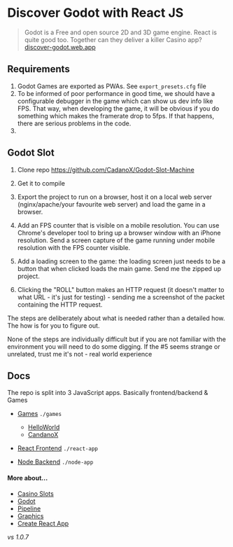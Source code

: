 # Discover Godot with React JS

> Godot is a Free and open source 2D and 3D game engine. React is quite good too. Together can they deliver a killer Casino app? [discover-godot.web.app](https://discover-godot.web.app)

## Requirements

1. Godot Games are exported as PWAs. See  `export_presets.cfg` file
2. To be informed of poor performance in good time, we should have a configurable debugger in the game which can show us dev info like FPS. That way, when developing the game, it will be obvious if you do something which makes the framerate drop to 5fps. If that happens, there are serious problems in the code.
3. 

## Godot Slot

1. Clone repo https://github.com/CadanoX/Godot-Slot-Machine

2. Get it to compile

3. Export the project to run on a browser, host it on a local web server (nginx/apache/your favourite web server) and load the game in a browser.

4. Add an FPS counter that is visible on a mobile resolution. You can use Chrome's developer tool to bring up a browser window with an iPhone resolution. Send a screen capture of the game running under mobile resolution with the FPS counter visible.

5. Add a loading screen to the game: the loading screen just needs to be a button that when clicked loads the main game. Send me the zipped up project.

6. Clicking the "ROLL" button makes an HTTP request (it doesn't matter to what URL - it's just for testing) - sending me a screenshot of the packet containing the HTTP request.

The steps are deliberately about what is needed rather than a detailed how. The how is for you to figure out. 

None of the steps are individually difficult but if you are not familiar with the environment you will need to do some digging. If the #5 seems strange or unrelated, trust me it's not - real world experience

## Docs

The repo is split into 3 JavaScript apps. Basically frontend/backend & Games

- [Games](./docs/react-app.md) `./games`  
  - [HelloWorld](./games/HelloWorld)
  - [CandanoX](./games/CadanoX)

- [React Frontend](./docs/react-app.md) `./react-app`  
- [Node Backend](./docs/node-app.md) `./node-app`  

#### More about... 

- [Casino Slots](./docs/casino-slots.md)
- [Godot](./docs/godot.md) 
- [Pipeline](./docs/pipeline.md)
- [Graphics](./docs/graphics.md)
- [Create React App](./docs/create-react-app.md)

_vs 1.0.7_
